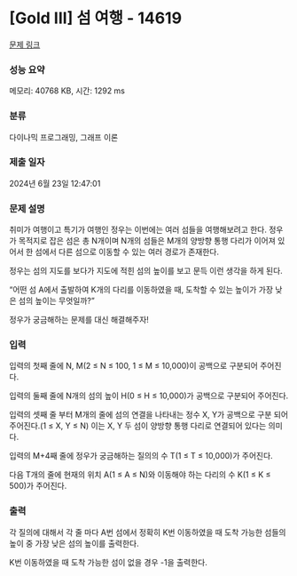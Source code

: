 # [Gold III] 섬 여행 - 14619 

[문제 링크](https://www.acmicpc.net/problem/14619) 

### 성능 요약

메모리: 40768 KB, 시간: 1292 ms

### 분류

다이나믹 프로그래밍, 그래프 이론

### 제출 일자

2024년 6월 23일 12:47:01

### 문제 설명

<p dir="ltr">취미가 여행이고 특기가 여행인 정우는 이번에는 여러 섬들을 여행해보려고 한다. 정우가 목적지로 잡은 섬은 총 N개이며 N개의 섬들은 M개의 양방향 통행 다리가 이어져 있어서 한 섬에서 다른 섬으로 이동할 수 있는 여러 경로가 존재한다.</p>

<p dir="ltr">정우는 섬의 지도를 보다가 지도에 적힌 섬의 높이를 보고 문득 이런 생각을 하게 된다.</p>

<p dir="ltr">“어떤 섬 A에서 출발하여 K개의 다리를 이동하였을 때, 도착할 수 있는 높이가 가장 낮은 섬의 높이는 무엇일까?”</p>

<p>정우가 궁금해하는 문제를 대신 해결해주자!</p>

### 입력 

 <p dir="ltr">입력의 첫째 줄에 N, M(2 ≤ N ≤ 100, 1 ≤ M ≤ 10,000)이 공백으로 구분되어 주어진다.</p>

<p dir="ltr">입력의 둘째 줄에 N개의 섬의 높이 H(0 ≤ H ≤ 10,000)가 공백으로 구분되어 주어진다.</p>

<p dir="ltr">입력의 셋째 줄 부터 M개의 줄에 섬의 연결을 나타내는 정수 X, Y가 공백으로 구분 되어 주어진다.(1 ≤ X, Y ≤ N) 이는 X, Y 두 섬이 양방향 통행 다리로 연결되어 있다는 의미다.</p>

<p dir="ltr">입력의 M+4째 줄에 정우가 궁금해하는 질의의 수 T(1 ≤ T ≤ 10,000)가 주어진다.</p>

<p>다음 T개의 줄에 현재의 위치 A(1 ≤ A ≤ N)와 이동해야 하는 다리의 수 K(1 ≤ K ≤ 500)가 주어진다.</p>

### 출력 

 <p dir="ltr">각 질의에 대해서 각 줄 마다 A번 섬에서 정확히 K번 이동하였을 때 도착 가능한 섬들의 높이 중 가장 낮은 섬의 높이를 출력한다.</p>

<p>K번 이동하였을 때 도착 가능한 섬이 없을 경우 -1을 출력한다.</p>

